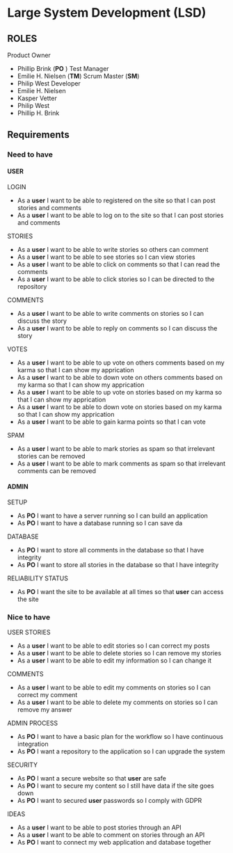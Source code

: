 # Large System Development (LSD)

## ROLES
Product Owner
- Phillip Brink (**PO** )
Test Manager
- Emilie H. Nielsen (**TM**)
Scrum Master (**SM**)
- Philip West
Developer
- Emilie H. Nielsen
- Kasper Vetter
- Philip West
- Phillip H. Brink

## Requirements

### Need to have
#### USER
LOGIN

* As a **user** I want to be able to registered on the site so that I can post stories and comments
* As a **user** I want to be able to log on to the site so that I can post stories and comments

STORIES

* As a **user** I want to be able to write stories so others can comment
* As a **user** I want to be able to see stories so I can view stories
* As a **user** I want to be able to click on comments so that I can read the comments
* As a **user** I want to be able to click stories so I can be directed to the repository

COMMENTS

* As a **user** I want to be able to write comments on stories so I can discuss the story
* As a **user** I want to be able to reply on comments so I can discuss the story

VOTES

* As a **user** I want to be able to up vote on others comments based on my karma so that I can show my apprication
* As a **user** I want to be able to down vote on others comments based on my karma so that I can show my apprication
* As a **user** I want to be able to up vote on stories based on my karma so that I can show my apprication
* As a **user** I want to be able to down vote on stories based on my karma so that I can show my apprication
* As a **user** I want to be able to gain karma points so that I can vote

SPAM

* As a **user** I want to be able to mark stories as spam so that irrelevant stories can be removed
* As a **user** I want to be able to mark comments as spam so that irrelevant comments can be removed

#### ADMIN
SETUP

* As **PO**  I want to have a server running so I can build an application
* As **PO**  I want to have a database running so I can save da

DATABASE

* As **PO**  I want to store all comments in the database so that I have integrity
* As **PO**  I want to store all stories in the database so that I have integrity

RELIABILITY STATUS

* As **PO**  I want the site to be available at all times so that **user** can access the site

### Nice to have
USER
STORIES

* As a **user** I want to be able to edit stories so I can correct my posts
* As a **user** I want to be able to delete stories so I can remove my stories
* As a **user** I want to be able to edit my information so I can change it

COMMENTS

* As a **user** I want to be able to edit my comments on stories so I can correct my comment
* As a **user** I want to be able to delete my comments on stories so I can remove my answer

ADMIN
PROCESS

* As **PO**  I want to have a basic plan for the workflow so I have continuous integration
* As **PO**  I want a repository to the application so I can upgrade the system

SECURITY

* As **PO**  I want a secure website so that **user** are safe
* As **PO**  I want to secure my content so I still have data if the site goes down
* As **PO**  I want to secured **user** passwords so I comply with GDPR

IDEAS

* As a **user** I want to be able to post stories through an API
* As a **user** I want to be able to comment on stories through an API
* As **PO**  I want to connect my web application and database together
